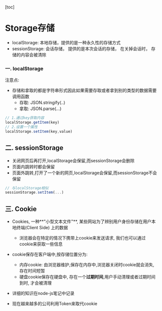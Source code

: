 [toc]



# Storage存储

- localStorage: 本地存储，提供的是一种永久性的存储方式
- sessionStorage: 会话存储， 提供的是本次会话的存储， 在关掉会话时， 存储的内容会被清除

### 一. localStorage

注意点:

- 存储和拿取的都是字符串形式因此如果需要存取或者拿到别的类型的数据需要调用函数
  - 存取: JSON.stringify(..)
  - 拿取: JSON.parse(...)

```js
// 1.通过key获取内容
localStorage.getItem(key)
// 2.设置一个属性
localStorage.setItem(key,value)
```



## 二. sessionStorage

- 关闭网页后再打开,localStorage会保留,而sessionStorage会删除
- 页面内跳转时都会保留
- 页面外跳转,打开了一个新的网页,localStorage会保留,而sessionStorage不会保留

```js
// 与localStorage相似
sessionStorage.setItem(...)
```



## 三. Cookie

- Cookies, 一种**"小型文本文件"**, 某些网站为了辨别用户身份存储在用户本地终端(Client Side) 上的数据
  - 浏览器会在特定的情况下携带上cookie来发送请求, 我们也可以通过cookie来获取一些信息
- cookie保存在客户端中,按存储位置分为:
  - 内存cookie: 由浏览器维护,保存在内存中,浏览器关闭时cookie就会消失,存在时间短暂
  - 硬盘cookie保存在硬盘中, 存在一个**过期时间**,用户手动清理或者过期时间到时, 才会被清理

- 详细的知识在node-js笔记中记录
- 现在越来越多的公司利用Token来取代cookie
